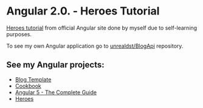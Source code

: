 # Angular 2.0. - Heroes Tutorial

[Heroes tutorial](https://angular.io/tutorial) from official Angular site done by myself due to self-learning purposes. 

To see my own Angular application go to [unrealdst/BlogApi](https://github.com/unrealdst/BlogApi/tree/master/Blog2.0/blog2.0) repository.

## See my Angular projects:
- [Blog Template](https://github.com/unrealdst/BlogApi/tree/master/Blog2.0/blog2.0)
- [Cookbook](https://github.com/wroclawianka/cookbook)
- [Angular 5 - The Complete Guide](https://www.udemy.com/the-complete-guide-to-angular-2/)
- [Heroes](https://github.com/wroclawianka/angular2.0_heroes-tutorial)
